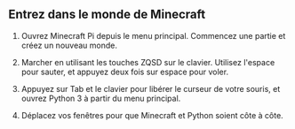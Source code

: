 ## Entrez dans le monde de Minecraft

1. Ouvrez Minecraft Pi depuis le menu principal. Commencez une partie et créez un nouveau monde.

2. Marcher en utilisant les touches ZQSD sur le clavier. Utilisez l'espace pour sauter, et appuyez deux fois sur espace pour voler.

3. Appuyez sur Tab et le clavier pour libérer le curseur de votre souris, et ouvrez Python 3 à partir du menu principal.

4. Déplacez vos fenêtres pour que Minecraft et Python soient côte à côte.